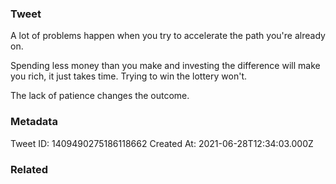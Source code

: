### Tweet
A lot of problems happen when you try to accelerate the path you're already on. 

Spending less money than you make and investing the difference will make you rich, it just takes time. Trying to win the lottery won't.

The lack of patience changes the outcome.

### Metadata
Tweet ID: 1409490275186118662
Created At: 2021-06-28T12:34:03.000Z

### Related

